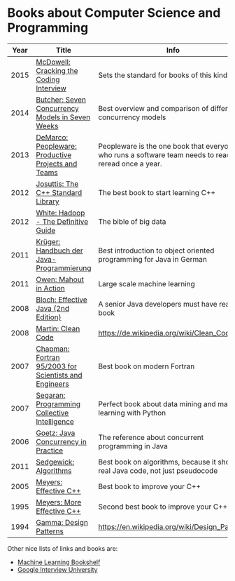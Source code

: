 #  Books about Computer Science and Programming

 Year | Title | Info 
------|-------|------
2015  | [McDowell: Cracking the Coding Interview](https://www.amazon.de/Cracking-Coding-Interview-6th-Programming/dp/0984782850/?tag=maierandi-21) | Sets the standard for books of this kind
2014  | [Butcher: Seven Concurrency Models in Seven Weeks](https://www.amazon.de/Seven-Concurrency-Models-Weeks-Programmers/dp/1937785653/?tag=maierandi-21) | Best overview and comparison of different concurrency models
2013  | [DeMarco: Peopleware: Productive Projects and Teams ](https://www.amazon.de/Peopleware-Productive-Projects-Teams-3rd/dp/0321934113/?tag=maierandi-21) | Peopleware is the one book that everyone who runs a software team needs to read and reread once a year.
2012  | [Josuttis: The C++ Standard Library](https://www.amazon.de/Standard-Library-Tutorial-Reference/dp/0321623215/?tag=maierandi-21) | The best book to start learning C++
2012  | [White: Hadoop - The Definitive Guide](https://www.amazon.de/Hadoop-Definitive-Guide-Tom-White/dp/1491901632/?tag=maierandi-21) | The bible of big data
2011  | [Krüger: Handbuch der Java-Programmierung](https://www.amazon.de/Handbuch-Java-Programmierung-HTML-Version-Standard-Programmers/dp/3827327512/?tag=maierandi-21) | Best introduction to object oriented programming for Java in German
2011  | [Owen: Mahout in Action](https://www.amazon.de/Mahout-Action-Sean-Owen/dp/1935182684/?tag=maierandi-21) | Large scale machine learning
2008  | [Bloch: Effective Java (2nd Edition)](https://www.amazon.de/Effective-Java-2nd-Programming-Language/dp/0321356683/?tag=maierandi-21) | A senior Java developers must have read this book
2008  | [Martin: Clean Code](https://www.amazon.de/Clean-Code-Handbook-Software-Craftsmanship/dp/0132350882/?tag=maierandi-21) | https://de.wikipedia.org/wiki/Clean_Code
2007  | [Chapman: Fortran 95/2003 for Scientists and Engineers](https://www.amazon.de/Fortran-95-2003-Scientists-Engineers/dp/0073191574/?tag=maierandi-21) | Best book on modern Fortran
2007  | [Segaran: Programming Collective Intelligence](https://www.amazon.de/Programming-Collective-Intelligence-published-September/dp/B01M0ZDFPI/?tag=maierandi-21) | Perfect book about data mining and machine learning with Python
2006  | [Goetz: Java Concurrency in Practice](https://www.amazon.de/Java-Concurrency-Practice-Brian-Goetz/dp/0321349601/?tag=maierandi-21) | The reference about concurrent programming in Java
2011  | [Sedgewick: Algorithms](https://www.amazon.de/Algorithms-Robert-Sedgewick/dp/032157351X/?tag=maierandi-21) | Best book on algorithms, because it shows real Java code, not just pseudocode
2005  | [Meyers: Effective C++](https://www.amazon.de/Effective-Specific-Addison-Wesley-Professional-Computing/dp/0321334876/?tag=maierandi-21) | Best book to improve your C++
1995  | [Meyers: More Effective C++](https://www.amazon.de/More-Effective-Improve-Programs-Designs/dp/020163371X/?tag=maierandi-21) | Second best book to improve your C++
1994  | [Gamma: Design Patterns](https://www.amazon.de/Patterns-Elements-Reusable-Object-Oriented-Software/dp/0201633612/?tag=maierandi-21) | https://en.wikipedia.org/wiki/Design_Patterns

Other nice lists of links and books are:

- [Machine Learning Bookshelf](http://ghyslain.me/bookshelf)
- [Google Interview University](https://github.com/jwasham/google-interview-university)
